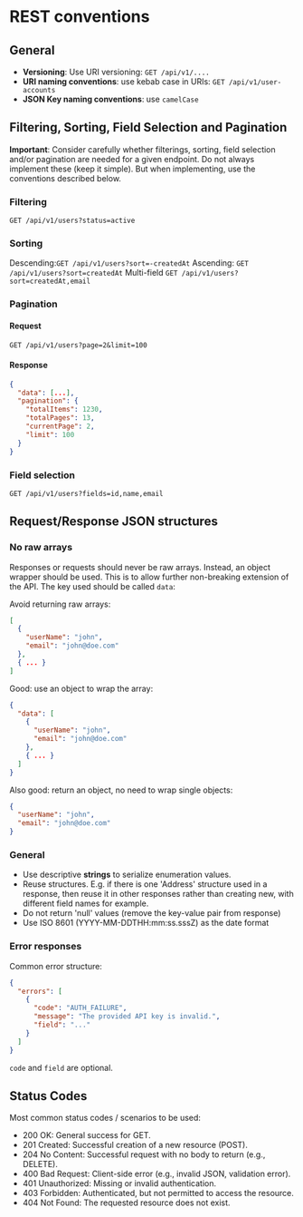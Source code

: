# REST conventions

## General

- **Versioning**: Use URI versioning: `GET /api/v1/....`
- **URI naming conventions**: use kebab case in URIs: `GET /api/v1/user-accounts`
- **JSON Key naming conventions**: use `camelCase`

## Filtering, Sorting, Field Selection and Pagination

**Important**: Consider carefully whether filterings, sorting, field selection and/or pagination are needed for a given endpoint. Do not always implement these (keep it simple). But when implementing, use the conventions described below.

### Filtering

`GET /api/v1/users?status=active`

### Sorting

Descending:`GET /api/v1/users?sort=-createdAt`
Ascending: `GET /api/v1/users?sort=createdAt`
Multi-field `GET /api/v1/users?sort=createdAt,email`


### Pagination

#### Request

`GET /api/v1/users?page=2&limit=100`

#### Response

```json
{
  "data": [...],
  "pagination": {
    "totalItems": 1230,
    "totalPages": 13,
    "currentPage": 2,
    "limit": 100
  }
}
```

### Field selection

`GET /api/v1/users?fields=id,name,email`

## Request/Response JSON structures

### No raw arrays

Responses or requests should never be raw arrays. Instead, an object wrapper should be used. This is to allow further 
non-breaking extension of the API. The key used should be called `data`:

Avoid returning raw arrays:
```json
[
  {
    "userName": "john",
    "email": "john@doe.com" 
  },
  { ... }
]
```

Good: use an object to wrap the array:
```json
{
  "data": [
    {
      "userName": "john",
      "email": "john@doe.com"
    },
    { ... }
  ]
}
```

Also good: return an object, no need to wrap single objects:
```json
{
  "userName": "john",
  "email": "john@doe.com"
}
```

### General

- Use descriptive **strings** to serialize enumeration values.
- Reuse structures. E.g. if there is one 'Address' structure used in a response, then reuse it in other responses rather than creating new, with different field names for example.
- Do not return 'null' values (remove the key-value pair from response)
- Use ISO 8601 (YYYY-MM-DDTHH:mm:ss.sssZ) as the date format


### Error responses

Common error structure:

```json
{
  "errors": [
    {
      "code": "AUTH_FAILURE",
      "message": "The provided API key is invalid.",
      "field": "..."
    }
  ]
}
```
`code` and `field` are optional.

## Status Codes

Most common status codes / scenarios to be used:

- 200 OK: General success for GET.
- 201 Created: Successful creation of a new resource (POST).
- 204 No Content: Successful request with no body to return (e.g., DELETE).
- 400 Bad Request: Client-side error (e.g., invalid JSON, validation error).
- 401 Unauthorized: Missing or invalid authentication.
- 403 Forbidden: Authenticated, but not permitted to access the resource.
- 404 Not Found: The requested resource does not exist.
